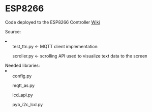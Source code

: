 # ESP8266
Code deployed to the ESP8266 Controller
[Wiki](https://wiki.varnalab.org/index.php?title=Arduino_%D0%B8_%D0%BC%D0%B8%D0%BA%D1%80%D0%BE%D0%BA%D0%BE%D0%BD%D1%82%D1%80%D0%BE%D0%BB%D0%B5%D1%80%D0%B8#ESP8266)

Source:
<li>
  <ul>test_ttn.py  <- MQTT client implementation </ul>
  <ul>scroller.py  <- scrolling API used to visualize text data to the screen</ul>
</li>
Needed libraries:
<li>
  <ul>config.py</ul>
  <ul>mqtt_as.py</ul>
  <ul>lcd_api.py</ul>
  <ul>pyb_i2c_lcd.py</ul>
</li>

